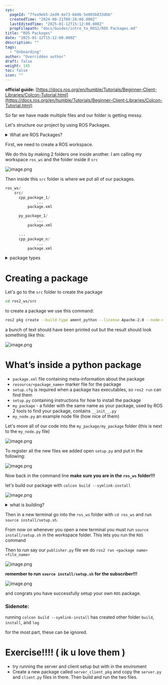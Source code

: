 ```yaml
---
sys:
  pageId: "7fea9eb5-2ed9-4e73-b6d6-5e093b833dbb"
  createdTime: "2024-08-21T00:28:00.000Z"
  lastEditedTime: "2025-01-12T15:12:00.000Z"
  propFilepath: "docs/Guides/intro_to_ROS2/ROS Packages.md"
title: "ROS Packages"
date: "2025-01-12T15:12:00.000Z"
description: ""
tags:
  - "Onboarding"
author: "Overridden author"
draft: false
weight: 145
toc: false
icon: ""
---
```


**official guide:** [https://docs.ros.org/en/humble/Tutorials/Beginner-Client-Libraries/Colcon-Tutorial.html](https://docs.ros.org/en/humble/Tutorials/Beginner-Client-Libraries/Colcon-Tutorial.html)

So far we have made multiple files and our folder is getting messy.

Let's structure our project by using ROS Packages.

<details>

<summary>What are ROS Packages?</summary>

ROS Packages are, as the name implies, packages of code that are highly sharable between ROS developers.

They consist of a folder, `package.xml` file, and source code

```python
      cpp_package_1/
		      ... imagine much code files here ..
          package.xml
```

</details>

First, we need to create a ROS workspace.

We do this by making 2 folders one inside another. I am calling my workspace `ros_ws` and the folder inside it `src`

![image.png](https://prod-files-secure.s3.us-west-2.amazonaws.com/d518164a-d88e-44d1-a4ee-3adb3bd8bce0/70706947-fd18-4537-a67b-e12946812d31/image.png?X-Amz-Algorithm=AWS4-HMAC-SHA256&X-Amz-Content-Sha256=UNSIGNED-PAYLOAD&X-Amz-Credential=ASIAZI2LB466YXGCRH4V%2F20250528%2Fus-west-2%2Fs3%2Faws4_request&X-Amz-Date=20250528T022859Z&X-Amz-Expires=3600&X-Amz-Security-Token=IQoJb3JpZ2luX2VjEKH%2F%2F%2F%2F%2F%2F%2F%2F%2F%2FwEaCXVzLXdlc3QtMiJIMEYCIQCxKoOEVlN4FTXKAMNjGdojyqt8WuG3fYdvxdCWImY3RgIhAMWiCP5%2FD0UwUkhTi0Xi4NXPg%2FQBJsThxVGuNs4cAUZ7Kv8DCGoQABoMNjM3NDIzMTgzODA1IgzNVerJONz0gPLTpD4q3AMXejHU2ZV7tGqjyIGRkObI50HxKo6YyBWf7Y7pSKe7V0iJ5Q5zJmhaiB0hpekvgqmRA9kAVyAPd%2B5yTeV7geLbianvdOBHoNFWXuBLh0Qz3E4xhDVXq64nr1is%2BnP3cboGEXBUHw%2BQsWWlgPAR%2FTsnE1Xss5uTZp%2Ff2LU2naOTQz2apTlGceZq2YoSeDwYFYmtt2CGbepIjgQL6bKXt80Dk8F0BAxA3ktBJGfiE0ODYOe2dYCs6nFf4lVzW76mEgwwHdgLf%2BKYOSVT%2Bp%2BJ4B5qc7P2%2Bx7h1HkZVlBoo79RwoAN10Pyh8GP84%2BSa0WMPwffc4c3cRsmetanC86pCiKl1mYZdo2EXJpQzMav0qyP1adFn1K4jbHX63Tgb3HR20LtvcPNRiwXe8m4LDZTln6T8n4zthN3S5emut33FgSXH0JOeCJbeB3YSoDviqk7cCXF4yGBdgni4r50MVg8K5n%2BQquO35Onzm4EU9vrgxbi2C7jy%2Bq40m1l7iJnJ%2FemkmijrTaaQ81Iqxl2wPvjjW76oCtLqH4Dew0jLAZk83v%2BEh2o642mJWU7%2BOZcJ3k%2FZ7m6JwR51Mw0lNOoumpmO%2BTYOmA3R0CySglJmzRKkQdR5%2FOnAaTyI4zo3DCWtDDmvNnBBjqkAZdbxVMLlHP5AOV1X7bm6ZVCbu7En192IhZc1AZTGvf96dy%2FQXtvbn%2FHWHmDJgQqZrbXCUqKQwsQEw4B0AfJI9DqMk2DVpXbGNhwkEAm%2Ff%2Bi77b9DyGT4W%2B8abXAyH3y94XLXpw0ecAl10OLKDm6zGA6CNvrz2JxgPry6UxCUfW8owNKIQqRRZGBpW5GAWdOuf6NzqwDyMQ6xq7UtOukKk2wNSNV&X-Amz-Signature=b656f6a22bb29b23b4eb3d92dbf0a11c75dddc79a4b0ae682c0d89e132a89ba7&X-Amz-SignedHeaders=host&x-id=GetObject)

Then inside this `src` folder is where we put all of our packages.

```python
ros_ws/
    src/
      cpp_package_1/
		      ...
          package.xml

      py_package_1/
		      ...
          package.xml

      ...
      cpp_package_n/
		      ...
          package.xml

```

<details>

<summary>package types</summary>

packages can be either `C++` or python.

the intern file structure is different for each but for this guide we will stick to creating python packages

</details>

# Creating a package

Let's go to the `src` folder to create the package

```bash
cd ros2_ws/src
```

to create a package we use this command:

```bash
ros2 pkg create --build-type ament_python --license Apache-2.0 --node-name my_node my_package
```

a bunch of text should have been printed out but the result should look something like this:

![image.png](https://prod-files-secure.s3.us-west-2.amazonaws.com/d518164a-d88e-44d1-a4ee-3adb3bd8bce0/e6cf1e3f-8512-4a3e-b131-079f800bf3e8/image.png?X-Amz-Algorithm=AWS4-HMAC-SHA256&X-Amz-Content-Sha256=UNSIGNED-PAYLOAD&X-Amz-Credential=ASIAZI2LB466YXGCRH4V%2F20250528%2Fus-west-2%2Fs3%2Faws4_request&X-Amz-Date=20250528T022859Z&X-Amz-Expires=3600&X-Amz-Security-Token=IQoJb3JpZ2luX2VjEKH%2F%2F%2F%2F%2F%2F%2F%2F%2F%2FwEaCXVzLXdlc3QtMiJIMEYCIQCxKoOEVlN4FTXKAMNjGdojyqt8WuG3fYdvxdCWImY3RgIhAMWiCP5%2FD0UwUkhTi0Xi4NXPg%2FQBJsThxVGuNs4cAUZ7Kv8DCGoQABoMNjM3NDIzMTgzODA1IgzNVerJONz0gPLTpD4q3AMXejHU2ZV7tGqjyIGRkObI50HxKo6YyBWf7Y7pSKe7V0iJ5Q5zJmhaiB0hpekvgqmRA9kAVyAPd%2B5yTeV7geLbianvdOBHoNFWXuBLh0Qz3E4xhDVXq64nr1is%2BnP3cboGEXBUHw%2BQsWWlgPAR%2FTsnE1Xss5uTZp%2Ff2LU2naOTQz2apTlGceZq2YoSeDwYFYmtt2CGbepIjgQL6bKXt80Dk8F0BAxA3ktBJGfiE0ODYOe2dYCs6nFf4lVzW76mEgwwHdgLf%2BKYOSVT%2Bp%2BJ4B5qc7P2%2Bx7h1HkZVlBoo79RwoAN10Pyh8GP84%2BSa0WMPwffc4c3cRsmetanC86pCiKl1mYZdo2EXJpQzMav0qyP1adFn1K4jbHX63Tgb3HR20LtvcPNRiwXe8m4LDZTln6T8n4zthN3S5emut33FgSXH0JOeCJbeB3YSoDviqk7cCXF4yGBdgni4r50MVg8K5n%2BQquO35Onzm4EU9vrgxbi2C7jy%2Bq40m1l7iJnJ%2FemkmijrTaaQ81Iqxl2wPvjjW76oCtLqH4Dew0jLAZk83v%2BEh2o642mJWU7%2BOZcJ3k%2FZ7m6JwR51Mw0lNOoumpmO%2BTYOmA3R0CySglJmzRKkQdR5%2FOnAaTyI4zo3DCWtDDmvNnBBjqkAZdbxVMLlHP5AOV1X7bm6ZVCbu7En192IhZc1AZTGvf96dy%2FQXtvbn%2FHWHmDJgQqZrbXCUqKQwsQEw4B0AfJI9DqMk2DVpXbGNhwkEAm%2Ff%2Bi77b9DyGT4W%2B8abXAyH3y94XLXpw0ecAl10OLKDm6zGA6CNvrz2JxgPry6UxCUfW8owNKIQqRRZGBpW5GAWdOuf6NzqwDyMQ6xq7UtOukKk2wNSNV&X-Amz-Signature=688a972066ea489536d1488cb41229ae38e6860b99eb1e0cd81f8ffad7234d5d&X-Amz-SignedHeaders=host&x-id=GetObject)

# What’s inside a python package

- `package.xml` file containing meta-information about the package
- `resource/<package_name>` marker file for the package
- `setup.cfg` is required when a package has executables, so `ros2 run` can find them
- `setup.py` containing instructions for how to install the package
- `my_package` - a folder with the same name as your package, used by ROS 2 tools to find your package, contains `__init__.py`
- `my_node.py` an example node file (how nice of them)

Let's move all of our code into the `my_package/my_package` folder (this is next to the `my_node.py` file)

![image.png](https://prod-files-secure.s3.us-west-2.amazonaws.com/d518164a-d88e-44d1-a4ee-3adb3bd8bce0/9ce58f11-0da9-4d3e-b86d-506a9685d378/image.png?X-Amz-Algorithm=AWS4-HMAC-SHA256&X-Amz-Content-Sha256=UNSIGNED-PAYLOAD&X-Amz-Credential=ASIAZI2LB466YXGCRH4V%2F20250528%2Fus-west-2%2Fs3%2Faws4_request&X-Amz-Date=20250528T022859Z&X-Amz-Expires=3600&X-Amz-Security-Token=IQoJb3JpZ2luX2VjEKH%2F%2F%2F%2F%2F%2F%2F%2F%2F%2FwEaCXVzLXdlc3QtMiJIMEYCIQCxKoOEVlN4FTXKAMNjGdojyqt8WuG3fYdvxdCWImY3RgIhAMWiCP5%2FD0UwUkhTi0Xi4NXPg%2FQBJsThxVGuNs4cAUZ7Kv8DCGoQABoMNjM3NDIzMTgzODA1IgzNVerJONz0gPLTpD4q3AMXejHU2ZV7tGqjyIGRkObI50HxKo6YyBWf7Y7pSKe7V0iJ5Q5zJmhaiB0hpekvgqmRA9kAVyAPd%2B5yTeV7geLbianvdOBHoNFWXuBLh0Qz3E4xhDVXq64nr1is%2BnP3cboGEXBUHw%2BQsWWlgPAR%2FTsnE1Xss5uTZp%2Ff2LU2naOTQz2apTlGceZq2YoSeDwYFYmtt2CGbepIjgQL6bKXt80Dk8F0BAxA3ktBJGfiE0ODYOe2dYCs6nFf4lVzW76mEgwwHdgLf%2BKYOSVT%2Bp%2BJ4B5qc7P2%2Bx7h1HkZVlBoo79RwoAN10Pyh8GP84%2BSa0WMPwffc4c3cRsmetanC86pCiKl1mYZdo2EXJpQzMav0qyP1adFn1K4jbHX63Tgb3HR20LtvcPNRiwXe8m4LDZTln6T8n4zthN3S5emut33FgSXH0JOeCJbeB3YSoDviqk7cCXF4yGBdgni4r50MVg8K5n%2BQquO35Onzm4EU9vrgxbi2C7jy%2Bq40m1l7iJnJ%2FemkmijrTaaQ81Iqxl2wPvjjW76oCtLqH4Dew0jLAZk83v%2BEh2o642mJWU7%2BOZcJ3k%2FZ7m6JwR51Mw0lNOoumpmO%2BTYOmA3R0CySglJmzRKkQdR5%2FOnAaTyI4zo3DCWtDDmvNnBBjqkAZdbxVMLlHP5AOV1X7bm6ZVCbu7En192IhZc1AZTGvf96dy%2FQXtvbn%2FHWHmDJgQqZrbXCUqKQwsQEw4B0AfJI9DqMk2DVpXbGNhwkEAm%2Ff%2Bi77b9DyGT4W%2B8abXAyH3y94XLXpw0ecAl10OLKDm6zGA6CNvrz2JxgPry6UxCUfW8owNKIQqRRZGBpW5GAWdOuf6NzqwDyMQ6xq7UtOukKk2wNSNV&X-Amz-Signature=b2e9dcc723d6745688d09f5620deedfb4bcf7fd036740ea74f15807529c456b8&X-Amz-SignedHeaders=host&x-id=GetObject)

To register all the new files we added open `setup.py` and put in the following:

![image.png](https://prod-files-secure.s3.us-west-2.amazonaws.com/d518164a-d88e-44d1-a4ee-3adb3bd8bce0/1cd7c262-4cae-4496-9d75-c178537d24a2/image.png?X-Amz-Algorithm=AWS4-HMAC-SHA256&X-Amz-Content-Sha256=UNSIGNED-PAYLOAD&X-Amz-Credential=ASIAZI2LB466YXGCRH4V%2F20250528%2Fus-west-2%2Fs3%2Faws4_request&X-Amz-Date=20250528T022859Z&X-Amz-Expires=3600&X-Amz-Security-Token=IQoJb3JpZ2luX2VjEKH%2F%2F%2F%2F%2F%2F%2F%2F%2F%2FwEaCXVzLXdlc3QtMiJIMEYCIQCxKoOEVlN4FTXKAMNjGdojyqt8WuG3fYdvxdCWImY3RgIhAMWiCP5%2FD0UwUkhTi0Xi4NXPg%2FQBJsThxVGuNs4cAUZ7Kv8DCGoQABoMNjM3NDIzMTgzODA1IgzNVerJONz0gPLTpD4q3AMXejHU2ZV7tGqjyIGRkObI50HxKo6YyBWf7Y7pSKe7V0iJ5Q5zJmhaiB0hpekvgqmRA9kAVyAPd%2B5yTeV7geLbianvdOBHoNFWXuBLh0Qz3E4xhDVXq64nr1is%2BnP3cboGEXBUHw%2BQsWWlgPAR%2FTsnE1Xss5uTZp%2Ff2LU2naOTQz2apTlGceZq2YoSeDwYFYmtt2CGbepIjgQL6bKXt80Dk8F0BAxA3ktBJGfiE0ODYOe2dYCs6nFf4lVzW76mEgwwHdgLf%2BKYOSVT%2Bp%2BJ4B5qc7P2%2Bx7h1HkZVlBoo79RwoAN10Pyh8GP84%2BSa0WMPwffc4c3cRsmetanC86pCiKl1mYZdo2EXJpQzMav0qyP1adFn1K4jbHX63Tgb3HR20LtvcPNRiwXe8m4LDZTln6T8n4zthN3S5emut33FgSXH0JOeCJbeB3YSoDviqk7cCXF4yGBdgni4r50MVg8K5n%2BQquO35Onzm4EU9vrgxbi2C7jy%2Bq40m1l7iJnJ%2FemkmijrTaaQ81Iqxl2wPvjjW76oCtLqH4Dew0jLAZk83v%2BEh2o642mJWU7%2BOZcJ3k%2FZ7m6JwR51Mw0lNOoumpmO%2BTYOmA3R0CySglJmzRKkQdR5%2FOnAaTyI4zo3DCWtDDmvNnBBjqkAZdbxVMLlHP5AOV1X7bm6ZVCbu7En192IhZc1AZTGvf96dy%2FQXtvbn%2FHWHmDJgQqZrbXCUqKQwsQEw4B0AfJI9DqMk2DVpXbGNhwkEAm%2Ff%2Bi77b9DyGT4W%2B8abXAyH3y94XLXpw0ecAl10OLKDm6zGA6CNvrz2JxgPry6UxCUfW8owNKIQqRRZGBpW5GAWdOuf6NzqwDyMQ6xq7UtOukKk2wNSNV&X-Amz-Signature=2622c722bd6f50cf1acafc89fcad0213f557fbe7cd8291726da9d44d3b339079&X-Amz-SignedHeaders=host&x-id=GetObject)

Now back in the command line **make sure you are in the** **`ros_ws`** **folder!!!**

let's build our package with `colcon build --symlink-install`

![image.png](https://prod-files-secure.s3.us-west-2.amazonaws.com/d518164a-d88e-44d1-a4ee-3adb3bd8bce0/2f2a0d27-b173-48fd-b189-5f5c0ce65619/image.png?X-Amz-Algorithm=AWS4-HMAC-SHA256&X-Amz-Content-Sha256=UNSIGNED-PAYLOAD&X-Amz-Credential=ASIAZI2LB466YXGCRH4V%2F20250528%2Fus-west-2%2Fs3%2Faws4_request&X-Amz-Date=20250528T022859Z&X-Amz-Expires=3600&X-Amz-Security-Token=IQoJb3JpZ2luX2VjEKH%2F%2F%2F%2F%2F%2F%2F%2F%2F%2FwEaCXVzLXdlc3QtMiJIMEYCIQCxKoOEVlN4FTXKAMNjGdojyqt8WuG3fYdvxdCWImY3RgIhAMWiCP5%2FD0UwUkhTi0Xi4NXPg%2FQBJsThxVGuNs4cAUZ7Kv8DCGoQABoMNjM3NDIzMTgzODA1IgzNVerJONz0gPLTpD4q3AMXejHU2ZV7tGqjyIGRkObI50HxKo6YyBWf7Y7pSKe7V0iJ5Q5zJmhaiB0hpekvgqmRA9kAVyAPd%2B5yTeV7geLbianvdOBHoNFWXuBLh0Qz3E4xhDVXq64nr1is%2BnP3cboGEXBUHw%2BQsWWlgPAR%2FTsnE1Xss5uTZp%2Ff2LU2naOTQz2apTlGceZq2YoSeDwYFYmtt2CGbepIjgQL6bKXt80Dk8F0BAxA3ktBJGfiE0ODYOe2dYCs6nFf4lVzW76mEgwwHdgLf%2BKYOSVT%2Bp%2BJ4B5qc7P2%2Bx7h1HkZVlBoo79RwoAN10Pyh8GP84%2BSa0WMPwffc4c3cRsmetanC86pCiKl1mYZdo2EXJpQzMav0qyP1adFn1K4jbHX63Tgb3HR20LtvcPNRiwXe8m4LDZTln6T8n4zthN3S5emut33FgSXH0JOeCJbeB3YSoDviqk7cCXF4yGBdgni4r50MVg8K5n%2BQquO35Onzm4EU9vrgxbi2C7jy%2Bq40m1l7iJnJ%2FemkmijrTaaQ81Iqxl2wPvjjW76oCtLqH4Dew0jLAZk83v%2BEh2o642mJWU7%2BOZcJ3k%2FZ7m6JwR51Mw0lNOoumpmO%2BTYOmA3R0CySglJmzRKkQdR5%2FOnAaTyI4zo3DCWtDDmvNnBBjqkAZdbxVMLlHP5AOV1X7bm6ZVCbu7En192IhZc1AZTGvf96dy%2FQXtvbn%2FHWHmDJgQqZrbXCUqKQwsQEw4B0AfJI9DqMk2DVpXbGNhwkEAm%2Ff%2Bi77b9DyGT4W%2B8abXAyH3y94XLXpw0ecAl10OLKDm6zGA6CNvrz2JxgPry6UxCUfW8owNKIQqRRZGBpW5GAWdOuf6NzqwDyMQ6xq7UtOukKk2wNSNV&X-Amz-Signature=a99e7d7e6a708148d8127bd3cf8902cc960fa002cf73c67faf691340be0978d4&X-Amz-SignedHeaders=host&x-id=GetObject)

<details>

<summary>what is building?</summary>

if you are a CS major at Rose-Hulman you will learn the answer to this in CSSE132

but TLDR; is it combines all the code files into one program that can be run easily 

</details>

Then in a new terminal go into the `ros_ws` folder with `cd ros_ws` and run `source install/setup.sh`. 

From now on whenever you open a new terminal you must run `source install/setup.sh` in the workspace folder. This lets you run the `ROS` command

Then to run say our `publisher.py` file we do `ros2 run <package name> <file_name>`

![image.png](https://prod-files-secure.s3.us-west-2.amazonaws.com/d518164a-d88e-44d1-a4ee-3adb3bd8bce0/4f4b1219-3a44-4632-aa0a-ce3471699f59/image.png?X-Amz-Algorithm=AWS4-HMAC-SHA256&X-Amz-Content-Sha256=UNSIGNED-PAYLOAD&X-Amz-Credential=ASIAZI2LB466YXGCRH4V%2F20250528%2Fus-west-2%2Fs3%2Faws4_request&X-Amz-Date=20250528T022859Z&X-Amz-Expires=3600&X-Amz-Security-Token=IQoJb3JpZ2luX2VjEKH%2F%2F%2F%2F%2F%2F%2F%2F%2F%2FwEaCXVzLXdlc3QtMiJIMEYCIQCxKoOEVlN4FTXKAMNjGdojyqt8WuG3fYdvxdCWImY3RgIhAMWiCP5%2FD0UwUkhTi0Xi4NXPg%2FQBJsThxVGuNs4cAUZ7Kv8DCGoQABoMNjM3NDIzMTgzODA1IgzNVerJONz0gPLTpD4q3AMXejHU2ZV7tGqjyIGRkObI50HxKo6YyBWf7Y7pSKe7V0iJ5Q5zJmhaiB0hpekvgqmRA9kAVyAPd%2B5yTeV7geLbianvdOBHoNFWXuBLh0Qz3E4xhDVXq64nr1is%2BnP3cboGEXBUHw%2BQsWWlgPAR%2FTsnE1Xss5uTZp%2Ff2LU2naOTQz2apTlGceZq2YoSeDwYFYmtt2CGbepIjgQL6bKXt80Dk8F0BAxA3ktBJGfiE0ODYOe2dYCs6nFf4lVzW76mEgwwHdgLf%2BKYOSVT%2Bp%2BJ4B5qc7P2%2Bx7h1HkZVlBoo79RwoAN10Pyh8GP84%2BSa0WMPwffc4c3cRsmetanC86pCiKl1mYZdo2EXJpQzMav0qyP1adFn1K4jbHX63Tgb3HR20LtvcPNRiwXe8m4LDZTln6T8n4zthN3S5emut33FgSXH0JOeCJbeB3YSoDviqk7cCXF4yGBdgni4r50MVg8K5n%2BQquO35Onzm4EU9vrgxbi2C7jy%2Bq40m1l7iJnJ%2FemkmijrTaaQ81Iqxl2wPvjjW76oCtLqH4Dew0jLAZk83v%2BEh2o642mJWU7%2BOZcJ3k%2FZ7m6JwR51Mw0lNOoumpmO%2BTYOmA3R0CySglJmzRKkQdR5%2FOnAaTyI4zo3DCWtDDmvNnBBjqkAZdbxVMLlHP5AOV1X7bm6ZVCbu7En192IhZc1AZTGvf96dy%2FQXtvbn%2FHWHmDJgQqZrbXCUqKQwsQEw4B0AfJI9DqMk2DVpXbGNhwkEAm%2Ff%2Bi77b9DyGT4W%2B8abXAyH3y94XLXpw0ecAl10OLKDm6zGA6CNvrz2JxgPry6UxCUfW8owNKIQqRRZGBpW5GAWdOuf6NzqwDyMQ6xq7UtOukKk2wNSNV&X-Amz-Signature=bd077280bab0237cacfa7476d5412d9e676e5a219c22f4a6745f54287b1da641&X-Amz-SignedHeaders=host&x-id=GetObject)

**remember to run** **`source install/setup.sh`** **for the subscriber!!!**

![image.png](https://prod-files-secure.s3.us-west-2.amazonaws.com/d518164a-d88e-44d1-a4ee-3adb3bd8bce0/02121119-dad4-49ec-8356-c956108b4243/image.png?X-Amz-Algorithm=AWS4-HMAC-SHA256&X-Amz-Content-Sha256=UNSIGNED-PAYLOAD&X-Amz-Credential=ASIAZI2LB466YXGCRH4V%2F20250528%2Fus-west-2%2Fs3%2Faws4_request&X-Amz-Date=20250528T022859Z&X-Amz-Expires=3600&X-Amz-Security-Token=IQoJb3JpZ2luX2VjEKH%2F%2F%2F%2F%2F%2F%2F%2F%2F%2FwEaCXVzLXdlc3QtMiJIMEYCIQCxKoOEVlN4FTXKAMNjGdojyqt8WuG3fYdvxdCWImY3RgIhAMWiCP5%2FD0UwUkhTi0Xi4NXPg%2FQBJsThxVGuNs4cAUZ7Kv8DCGoQABoMNjM3NDIzMTgzODA1IgzNVerJONz0gPLTpD4q3AMXejHU2ZV7tGqjyIGRkObI50HxKo6YyBWf7Y7pSKe7V0iJ5Q5zJmhaiB0hpekvgqmRA9kAVyAPd%2B5yTeV7geLbianvdOBHoNFWXuBLh0Qz3E4xhDVXq64nr1is%2BnP3cboGEXBUHw%2BQsWWlgPAR%2FTsnE1Xss5uTZp%2Ff2LU2naOTQz2apTlGceZq2YoSeDwYFYmtt2CGbepIjgQL6bKXt80Dk8F0BAxA3ktBJGfiE0ODYOe2dYCs6nFf4lVzW76mEgwwHdgLf%2BKYOSVT%2Bp%2BJ4B5qc7P2%2Bx7h1HkZVlBoo79RwoAN10Pyh8GP84%2BSa0WMPwffc4c3cRsmetanC86pCiKl1mYZdo2EXJpQzMav0qyP1adFn1K4jbHX63Tgb3HR20LtvcPNRiwXe8m4LDZTln6T8n4zthN3S5emut33FgSXH0JOeCJbeB3YSoDviqk7cCXF4yGBdgni4r50MVg8K5n%2BQquO35Onzm4EU9vrgxbi2C7jy%2Bq40m1l7iJnJ%2FemkmijrTaaQ81Iqxl2wPvjjW76oCtLqH4Dew0jLAZk83v%2BEh2o642mJWU7%2BOZcJ3k%2FZ7m6JwR51Mw0lNOoumpmO%2BTYOmA3R0CySglJmzRKkQdR5%2FOnAaTyI4zo3DCWtDDmvNnBBjqkAZdbxVMLlHP5AOV1X7bm6ZVCbu7En192IhZc1AZTGvf96dy%2FQXtvbn%2FHWHmDJgQqZrbXCUqKQwsQEw4B0AfJI9DqMk2DVpXbGNhwkEAm%2Ff%2Bi77b9DyGT4W%2B8abXAyH3y94XLXpw0ecAl10OLKDm6zGA6CNvrz2JxgPry6UxCUfW8owNKIQqRRZGBpW5GAWdOuf6NzqwDyMQ6xq7UtOukKk2wNSNV&X-Amz-Signature=8873045d12008cba92f18b0b8d9c861b2d12b4dada7e5e059d9ac0e7297bc4c5&X-Amz-SignedHeaders=host&x-id=GetObject)

and congrats you have successfully setup your own `ROS` package.

### Sidenote:

running `colcon build --symlink-install` has created other folder `build`, `install`, and `log`

for the most part, these can be ignored.

# Exercise!!!! ( ik u love them )

- try running the server and client setup but with in the enviroment
- Create a new package called `server_client_pkg` and copy the `server.py` and `client.py` files in there. Then build and run the two files.
